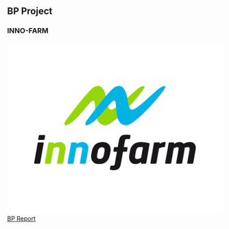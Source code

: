## BP Project 
### INNO-FARM 
![Logo](https://github.com/INNO-FARM/INNO-FARM.io/blob/main/innofarm1.jpg)
[BP Report](https://yourusername.github.io/yourBPReport.pdf) 
